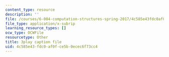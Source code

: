 ```yaml
---
content_type: resource
description: ''
file: /courses/6-004-computation-structures-spring-2017/4c585e43fdc0af0fce5b0ecec6f73cc4_CDUH8T6Yg8A.srt
file_type: application/x-subrip
learning_resource_types: []
ocw_type: OCWFile
resourcetype: Other
title: 3play caption file
uid: 4c585e43-fdc0-af0f-ce5b-0ecec6f73cc4
---
```


